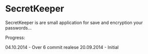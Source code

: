 SecretKeeper
============

SecretKeeper is are small application for save and encryption your passwords...

Progress:

04.10.2014 - Over 6 commit realese
20.09.2014 - Initial
